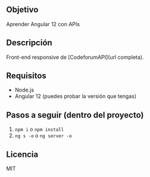 ## Objetivo
Aprender Angular 12 con APIs

## Descripción
Front-end responsive de [CodeforumAPI](url completa).

## Requisitos
* Node.js
* Angular 12 (puedes probar la versión que tengas)

## Pasos a seguir (dentro del proyecto)
1. `npm i` o `npm install`
2. `ng s -o` o `ng server -o`

## Licencia
MIT
